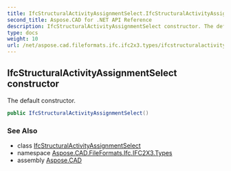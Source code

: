 ```yaml
---
title: IfcStructuralActivityAssignmentSelect.IfcStructuralActivityAssignmentSelect
second_title: Aspose.CAD for .NET API Reference
description: IfcStructuralActivityAssignmentSelect constructor. The default constructor
type: docs
weight: 10
url: /net/aspose.cad.fileformats.ifc.ifc2x3.types/ifcstructuralactivityassignmentselect/ifcstructuralactivityassignmentselect/
---
```

## IfcStructuralActivityAssignmentSelect constructor

The default constructor.

```csharp
public IfcStructuralActivityAssignmentSelect()
```

### See Also

* class [IfcStructuralActivityAssignmentSelect](../)
* namespace [Aspose.CAD.FileFormats.Ifc.IFC2X3.Types](../../ifcstructuralactivityassignmentselect/)
* assembly [Aspose.CAD](../../../)


